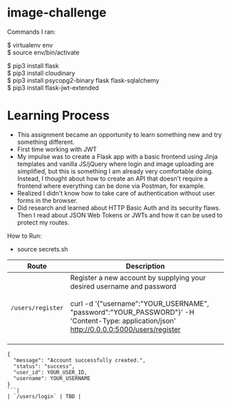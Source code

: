 # image-challenge
Commands I ran:

$ virtualenv env  
$ source env/bin/activate  

$ pip3 install flask  
$ pip3 install cloudinary  
$ pip3 install psycopg2-binary flask flask-sqlalchemy  
$ pip3 install flask-jwt-extended  

# Learning Process
- This assignment became an opportunity to learn something new and try something different.
- First time working with JWT
- My impulse was to create a Flask app with a basic frontend using Jinja templates and vanilla JS/jQuery where login and image uploading are simplified, but this is something I am already very comfortable doing. Instead, I thought about how to create an API that doesn't require a frontend where everything can be done via Postman, for example.
- Realized I didn't know how to take care of authentication without user forms in the browser.
- Did research and learned about HTTP Basic Auth and its security flaws. Then I read about JSON Web Tokens or JWTs and how it can be used to protect my routes.

How to Run:
- source secrets.sh


| Route | Description |
| --- | --- |
| `/users/register` | Register a new account by supplying your desired username and password <br/><br/>curl -d '{"username":"YOUR_USERNAME", "password":"YOUR_PASSWORD"}' -H 'Content-Type: application/json' http://0.0.0.0:5000/users/register <br/><br>
```
{
  "message": "Account successfully created.", 
  "status": "success", 
  "user_id": YOUR_USER_ID, 
  "username": YOUR_USERNAME
}
```|
| `/users/login` | TBD |



